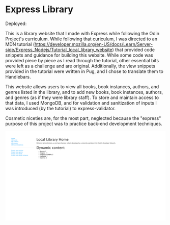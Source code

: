 # Express Library 

Deployed: 

This is a library website that I made with Express while following the Odin Project's curriculum. While following that curiculum, I was directed to an MDN tutorial (https://developer.mozilla.org/en-US/docs/Learn/Server-side/Express_Nodejs/Tutorial_local_library_website) that provided code snippets and guidance for building this website. While some code was provided piece by piece as I read through the tutorial, other essential bits were left as a challenge and are original. Additionally, the view snippets provided in the tutorial were written in Pug, and I chose to translate them to Handlebars. 

This website allows users to view all books, book instances, authors, and genres listed in the library, and to add new books, book instances, authors, and genres (as if they were library staff). To store and maintain access to that data, I used MongoDB, and for validation and sanitization of inputs I was introduced (by the tutorial) to express-validator. 

Cosmetic niceties are, for the most part, neglected because the "express" purpose of this project was to practice back-end development techniques. 

![](public/images/Express-Library-Screenshot.png)
